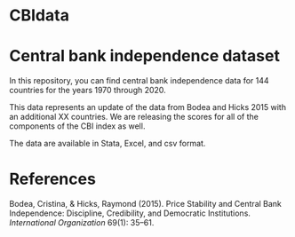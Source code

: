# CBIdata
<h1>Central bank independence dataset</h1>

In this repository, you can find central bank independence data for 144 countries for the years 1970 through 2020. 

This data represents an update of the data from Bodea and Hicks 2015 with an additional XX countries.
We are releasing the scores for all of the components of the CBI index as well. 

The data are available in Stata, Excel, and csv format. 


<h1>References</h1>

Bodea, Cristina, & Hicks, Raymond (2015). Price Stability and Central Bank Independence: Discipline, Credibility, and Democratic Institutions. <i>International Organization</i> 69(1): 35–61. 
